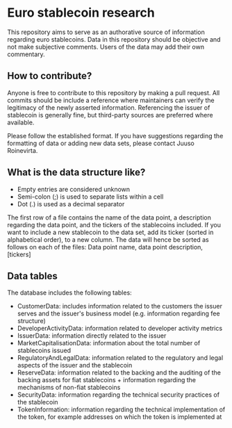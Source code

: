 # Euro stablecoin research

This repository aims to serve as an authorative source of information regarding euro stablecoins. Data in this repository should be objective and not make subjective comments. Users of the data may add their own commentary.


## How to contribute?

Anyone is free to contribute to this repository by making a pull request. All commits should be include a reference where maintainers can verify the legitimacy of the newly asserted information. Referencing the issuer of stablecoin is generally fine, but third-party sources are preferred where available.

Please follow the established format. If you have suggestions regarding the formatting of data or adding new data sets, please contact Juuso Roinevirta.

## What is the data structure like?

- Empty entries are considered unknown
- Semi-colon (;) is used to separate lists within a cell
- Dot (.) is used as a decimal separator

The first row of a file contains the name of the data point, a description regarding the data point, and the tickers of the stablecoins included. If you want to include a new stablecoin to the data set, add its ticker (sorted in alphabetical order), to a new column. The data will hence be sorted as follows on each of the files: Data point name, data point description, [tickers]

## Data tables

The database includes the following tables:

- CustomerData: includes information related to the customers the issuer serves and the issuer's business model (e.g. information regarding fee structure)
- DeveloperActivityData: information related to developer activity metrics
- IssuerData: information directly related to the issuer
- MarketCapitalisationData: information about the total number of stablecoins issued
- RegulatoryAndLegalData: information related to the regulatory and legal aspects of the issuer and the stablecoin
- ReserveData: information related to the backing and the auditing of the backing assets for fiat stablecoins + information regarding the mechanisms of non-fiat stablecoins
- SecurityData: information regarding the technical security practices of the stablecoin
- TokenInformation: information regarding the technical implementation of the token, for example addresses on which the token is implemented at